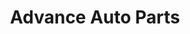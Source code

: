---
title: "Advance Auto Parts"
url: /west-monroe/advance-auto-parts-thomas-road/
shop: car parts
---